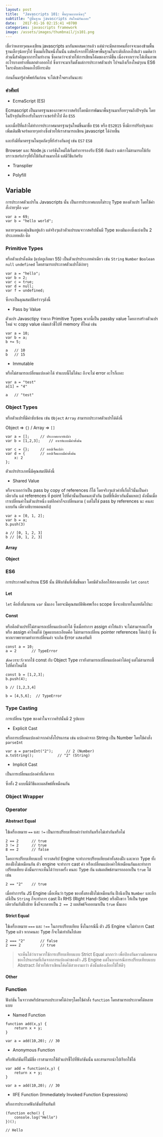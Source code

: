 ```yaml
---
layout: post
title:  "Javascripts 101: พื้นฐานแบบเน้นๆ"
subtitle: "ปูพื้นฐาน javascripts กันใหม่กันเถอะ"
date:   2017-01-16 02:15:41 +0700
categories: javascripts framework
image: /assets/images/thumbnail/js101.png
---
```


เชื่อว่าหลายๆคนคงเขียน javascripts มากันพอสมควรแล้ว แต่น่าจะมีหลายคนที่อาจจะมองข้ามพื้นฐานเล็กๆน้อยๆไป ซึ่งผมก็เป็นหนึ่งในนั้น แต่หลังจากที่ไปศึกษาพื้นฐานในระดับลึกลงไปแล้ว ผมคิดว่าส่วนนี้สำคัญมากการในทำงาน ซึ่งคาดว่าจะช่วยให้การเขียนโค้ดของเราดีขึ้น เนื่องจากเราจะได้เห็นภาพอะไรบางอย่างที่แตกต่างออกไป ซึ่งเราจะมาเริ่มตั้งแต่การประกาศตัวแปร ไปจนถึงเรื่องใหม่ๆบน ES6 ในระดับละเอียดลงไปอีกระดับ

ก่อนอื่นมารู้คำศัพท์กันก่อน จะได้เข้าใจตรงกันนะฮะ

### คำศัพท์

- EcmaScript (ES)

Ecmascript เป็นมาตรฐานของภาษาจาวาสคริปโดยมีการพัฒนาพื้นฐานมาเรื่อยๆจนถึงปัจจุบัน โดยในปัจจุบันที่รองรับในบราวเซอร์ทั่วไป คือ `ES5` 

และเมื่อปีที่แล้วได่ทำการประกาศมาตรฐานรุ่นใหม่ขึ้นมาชื่อ `ES6` หรือ `ES2015` ซึ่งมีการปรับปรุงและเพิ่มเติมฟีเจอร์หลายๆอย่างซึ่งช่วยให้เราสามารถเขียน javascript ได้ง่ายขึ้น

และยังมีที่มาตรฐานในยุคถัดๆที่ยังร่างกันอยู่ เช่น `ES7` `ES8`

Browser และ Node.js เวอร์ชันใหม่ได้เริ่มทำการรองรับ ES6 กันแล้ว แต่เราไม่สามารถใช้กับบราวเซอร์เก่าๆที่ยังใช้กันส่วนมากได้ แต่มีวิธีแก้ครับ

- Transplier



- Polyfill



## Variable

การประกาศตัวแปรใน Javascripts นั้น เป็นการประกาศแบบไม่ระบุ Type ของตัวแปร โดยใช้คำสั่งง่ายๆคือ `var`

```
var a = 69;
var b = "hello world";
```

หลายๆคนคงคุ้นชินอยู่แล้ว แต่จริงๆแล้วตัวแปรบนจาวาสคริปนั้นมี Type ของมันเองซึ่งแบ่งเป็น 2 ประเภทหลัก คือ

### Primitive Types

หรือตัวแปรดั้งเดิม (แปลกูเกิลมา 55) เป็นตัวแปรประเภทค่าเดียว เช่น `String` `Number` `Boolean` `null` `undefined`
โดยสามารถประกาศตัวแปรได้ง่ายๆ

```
var a = "hello";
var b = 2;
var c = true;
var d = null;
var f = undefined;
```

ซึ่งจะเป็นคุณสมบัติคร่าวๆดังนี้

- Pass by Value

ตัวแปร Javasctipy จำพวก Primitive Types พวกนี้เป็น passby value โดยการสร้างตัวแปรใหม่ จะ copy value เดิมแล้วชี้ไปที่ memory ที่ใหม่ เช่น

```
var a = 10;
var b = a;
b += 5;

a 	// 10
b 	// 15
```

- Immutable

หรือไม่สามารถเปลี่ยนแปลงค่าได้ ทำแบบนี้ไม่ได้นะ ถึงจะไม่ error อะไรก็เถอะ

```
var a = "test"
a[1] = "4"

a 	// "test"
```


### Object Types

หรือตัวแปรที่มีค่าซับซ้อน เช่น `Object` `Array` สามารถประกาศตัวแปรได้ดังนี้

Object => `{}` / Array => `[]`

```
var a = [];		// ประกาศอาเรย์เปล่า
var b = [1,2,3];	// อาเรย์แบบมีค่าตั้งต้น

var c = {};		// ออปเจ็คเปล่า
var d = {		// ออปเจ็คแบบมีค่าตั้งต้น
	x: 2
};
```

ตัวแปรประเภทนี้มีคุณสมบัติดังนี้

- Shared Value

หรือจะบอกว่าเป็น pass by copy of references ก็ได้ โดยจริงๆแล้วค่าที่เก็บไว้นั้นเป็นค่าเดียวกัน แต่ references ที่ point ไปที่ค่านั้นเป็นคนละตัวกัน (แต่ชี้ที่เดียวกันนั้นแหละ) ดังนั้นเมื่อเราเปลี่ยนค่าในตัวแปรหนึ่ง แต่อีกค่าก็จะเปลี่ยนตาม ( แต่ไม่ใช่ pass by references นะ คนละแบบกัน เดี๋ยวอธิบายตอนหลัง)

```
var a = [0, 1, 2];
var b = a;
b.push(3)

a // [0, 1, 2, 3]
b // [0, 1, 2, 3]
```

#### Array

#### Object

### ES6

การประกาศตัวแปรบน ES6 นั้น มีฟังก์ชันที่เพิ่มขึ้นมา โดยมีตัวเลือกให้สองแบบคือ `let` `const`

#### Let

`let` คือสิ่งที่มาแทน `var` นั่นเอง โดยจะมีคุณสมบัติพิเศษเรื่อง scope ซึ่งจะอธิบายในบทถัดไปนะ

#### Const

หรือคือตัวแปรที่ไม่สามารถเปลี่ยนแปลงค่าได้ ซึ่งเมื่อทำการ assign ค่าให้แล้ว จะไม่สามารถแก้ไข หรือ assign ค่าใหม่ได้ 
(พูดแบบละเอียดคือ ไม่สามารถเปลี่ยน pointer references ได้แล้ว) ซึ่งหากเราพยายามทำการเปลี่ยนค่า จะเกิด Error แสดงทันที

```
const a = 10;
a = 2		// TypeError
```

_ข้อควรระวัง_ หากใช้ const กับ Object Type เรายังสามารถเปลี่ยนแปลงค่าได้อยู่ แต่ไม่สามารถชี้ไปที่ค่าใหม่ได้

```
const b = [1,2,3];
b.push(4);

b // [1,2,3,4]

b = [4,5,6];  // TypeError
```

### Type Casting

การเปลี่ยน type ของค่าในจาวาคริปนั้นมี 2 รูปแบบ

- Explicit Cast

หรือการเปลี่ยนแปลงค่าจากคำสั่งโปรแกรม เช่น แปลงค่าจาก String เป็น Number โดยใช้คำสั่ง `parseInt`

```
var a = parseInt("2");		// 2 (Number)
a.toString();			// "2" (String)
```

- Implicit Cast

เป็นการเปลี่ยนแปลงค่าที่เกิดจาก

ซึ่งทั้ง 2 แบบนี้มีวิธีและผลลัพธ์ที่เหมือนกัน

### Object Wrapper

### Operator

#### Abstract Equal

ใช้เครื่องหมาย `==` และ `!=` เป็นการเปรียบเทียบค่าว่าเท่ากันหรือไม่เท่ากันหรือไม่

```
2 == 2		// true
3 != 2		// true
8 == 2		// false
```

โดยการเปรียบเทียบแบบี้ จาวาสคริป Engine จะทำการเปรียบเทียบค่าทั้งสองฝั่ง
และหาก Type ทั้งสองฝั่งไม่เหมือนกัน ตัว engine จะทำการ cast ค่า หรือเปลี่ยนแปลงค่าให้เหมือนกันและทำการเปรียบเทียบ
ดังนั้นเราจะเห็นได้ว่าบางครั้ง คนละ Type กัน แต่ผลลัพธ์สามารถออกเป็น `true` ได้ เช่น

```
2 == "2"	// true
```

เมื่อทำการรัน JS Engine เมื่อเห็นว่า type ของทั้งสองฝั่งไม่เหมือนกัน ฝั่งนึงเป็น `Number` และอีกฝงั่เป็น `String` ก็จะทำการ cast ฝั่ง RHS (Right Hand-Side) หรือฝั่งขวา ให้เป็น type เดียวกันกับฝั่งซ้าย ซึ่งก็จะกลายเป็น `2 == 2` ผลลัพธ์จึงออกมาเป็น `true` นั้นเอง 

#### Strict Equal

ใช้เครื่องหมาย `===` และ `!==` ในการเปรียบเทียบ ซึ่งในกรณีนี้ ตัว JS Engine จะไม่ทำการ Cast Type แล้ว หากคนละ Type ก็จะไม่เท่ากันไปเลย

```
2 === "2"		// false
2 === 2			// true
```

> จะเห็นได้ว่าเราควรใช้การเปรียบเทียบแบบ Strict Equal มากกว่า เพื่อป้องกันความผิดพลาดของโปรแกรมที่เกิดจากการแปลงค่าของตัว JS Engine แต่ในบางกรณีการเปรียบเทียบแบบ Abstract ก็ช่วยให้เราเขียนโค้ดได้สวยงามกว่า ดังนั้นต้องเลือกใช้ให้ดีๆ

#### Other

### Function

ฟังก์ชัน ในจาวาสคริปสามารถประกาศได้ง่ายๆโดยใช้คำสั่ง `function` โดยสามารถประกาศได้หลายแบบ

- Named Function

```
function add(x,y) {
	return x + y;
}

var a = add(10,20); // 30
```

- Anonymous Function

หรือฟังก์ชันที่ไม่มีชี่อ เราสามารถใช้ตัวแปรชี้ไปที่ฟังก์ชันนั้น และสามารถนำไปเรียกใช้ได้

```
var add = function(x,y) {
	return x + y;
}

var a = add(10,20); // 30
```

- IIFE Function (Immediately Invoked Function Expressions)

หรือการประกาศฟังก์ชันที่รันทันที

```
(function echo() {
	console.log("Hello")
})();

// Hello
```